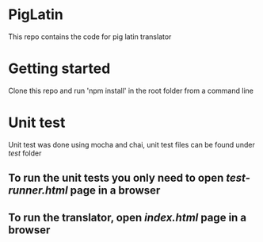 # PigLatin
This repo contains the code for pig latin translator

# Getting started
Clone this repo and run 'npm install' in the root folder from a command line

# Unit test
Unit test was done using mocha and chai, unit test files can be found under *test* folder

## To run the unit tests you only need to open *test-runner.html* page in a browser

## To run the translator, open *index.html* page in a browser